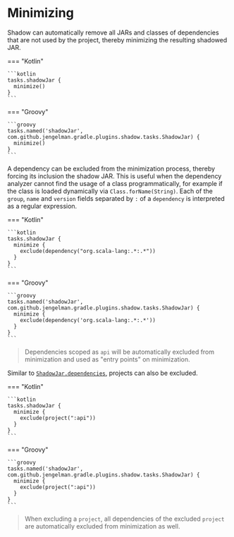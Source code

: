# Minimizing

Shadow can automatically remove all JARs and classes of dependencies that are not used by the project, thereby
minimizing the resulting shadowed JAR.

=== "Kotlin"

    ```kotlin
    tasks.shadowJar {
      minimize()
    }
    ```

=== "Groovy"

    ```groovy
    tasks.named('shadowJar', com.github.jengelman.gradle.plugins.shadow.tasks.ShadowJar) {
      minimize()
    }
    ```

A dependency can be excluded from the minimization process, thereby forcing its inclusion the shadow JAR.
This is useful when the dependency analyzer cannot find the usage of a class programmatically, for example if the class
is loaded dynamically via `Class.forName(String)`. Each of the `group`, `name` and `version` fields separated by `:` of
a `dependency` is interpreted as a regular expression.

=== "Kotlin"

    ```kotlin
    tasks.shadowJar {
      minimize {
        exclude(dependency("org.scala-lang:.*:.*"))
      }
    }
    ```

=== "Groovy"

    ```groovy
    tasks.named('shadowJar', com.github.jengelman.gradle.plugins.shadow.tasks.ShadowJar) {
      minimize {
        exclude(dependency('org.scala-lang:.*:.*'))
      }
    }
    ```

> Dependencies scoped as `api` will be automatically excluded from minimization and used as "entry points" on
> minimization.

Similar to [`ShadowJar.dependencies`][ShadowJar.dependencies], projects can also be excluded.

=== "Kotlin"

    ```kotlin
    tasks.shadowJar {
      minimize {
        exclude(project(":api"))
      }
    }
    ```

=== "Groovy"

    ```groovy
    tasks.named('shadowJar', com.github.jengelman.gradle.plugins.shadow.tasks.ShadowJar) {
      minimize {
        exclude(project(":api"))
      }
    }
    ```

> When excluding a `project`, all dependencies of the excluded `project` are automatically excluded from 
> minimization as well.



[ShadowJar.dependencies]: ../../api/shadow/com.github.jengelman.gradle.plugins.shadow.tasks/-shadow-jar/dependencies.html
